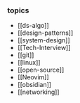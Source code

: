 ### topics
- [[ds-algo]]
- [[design-patterns]]
- [[system-design]]
- [[Tech-Interview]]
- [[git]]
- [[linux]]
- [[open-source]]
- [[Neovim]]
- [[obsidian]]
- [[networking]]
